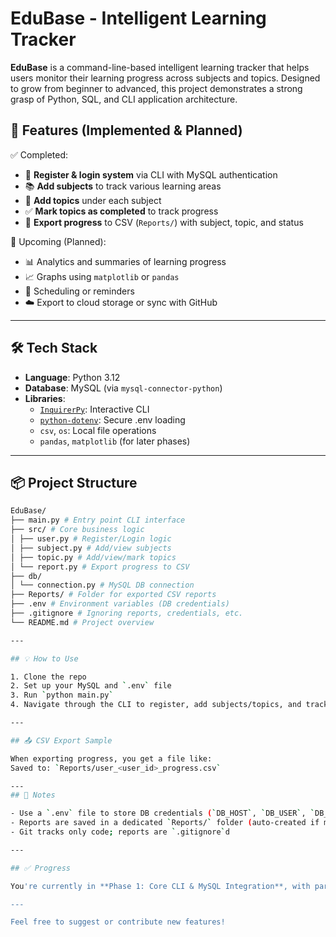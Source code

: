 # EduBase - Intelligent Learning Tracker

**EduBase** is a command-line-based intelligent learning tracker that helps users monitor their learning progress across subjects and topics. Designed to grow from beginner to advanced, this project demonstrates a strong grasp of Python, SQL, and CLI application architecture.

## 🚀 Features (Implemented & Planned)
✅ Completed:

- 🔐 **Register & login system** via CLI with MySQL authentication  
- 📚 **Add subjects** to track various learning areas  
- 📝 **Add topics** under each subject  
- ✅ **Mark topics as completed** to track progress  
- 📁 **Export progress** to CSV (`Reports/`) with subject, topic, and status  

🧠 Upcoming (Planned):

- 📊 Analytics and summaries of learning progress  
- 📈 Graphs using `matplotlib` or `pandas`  
- 📅 Scheduling or reminders  
- ☁️ Export to cloud storage or sync with GitHub  

---

## 🛠️ Tech Stack
- **Language**: Python 3.12
- **Database**: MySQL (via `mysql-connector-python`)
- **Libraries**:
  - [`InquirerPy`](https://github.com/kazhala/InquirerPy): Interactive CLI  
  - [`python-dotenv`](https://pypi.org/project/python-dotenv/): Secure .env loading  
  - `csv`, `os`: Local file operations  
  - `pandas`, `matplotlib` (for later phases)

---
## 📦 Project Structure
```bash
EduBase/
├── main.py # Entry point CLI interface
├── src/ # Core business logic
│ ├── user.py # Register/Login logic
│ ├── subject.py # Add/view subjects
│ ├── topic.py # Add/view/mark topics
│ └── report.py # Export progress to CSV
├── db/
│ └── connection.py # MySQL DB connection
├── Reports/ # Folder for exported CSV reports
├── .env # Environment variables (DB credentials)
├── .gitignore # Ignoring reports, credentials, etc.
└── README.md # Project overview

---

## 💡 How to Use

1. Clone the repo  
2. Set up your MySQL and `.env` file  
3. Run `python main.py`  
4. Navigate through the CLI to register, add subjects/topics, and track progress  

---

## 📤 CSV Export Sample

When exporting progress, you get a file like:
Saved to: `Reports/user_<user_id>_progress.csv`

---
## 📌 Notes

- Use a `.env` file to store DB credentials (`DB_HOST`, `DB_USER`, `DB_PASSWORD`, `DB_NAME`)
- Reports are saved in a dedicated `Reports/` folder (auto-created if missing)
- Git tracks only code; reports are `.gitignore`d

---

## ✅ Progress

You're currently in **Phase 1: Core CLI & MySQL Integration**, with partial parallel progress on **Phase 4: Analytics-ready SQL Structure**.

---

Feel free to suggest or contribute new features!